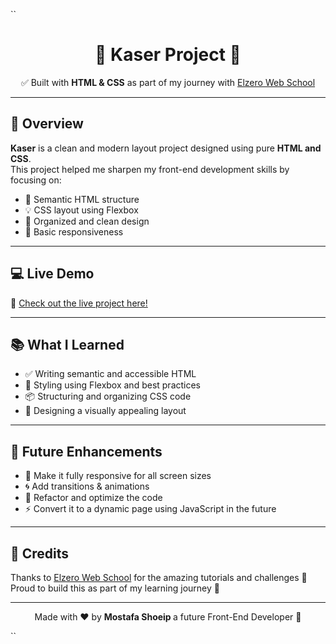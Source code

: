 ``<h1 align="center">🌟 Kaser Project 🌟</h1>

<p align="center">
  ✅ Built with <strong>HTML & CSS</strong> as part of my journey with <a href="https://elzero.org/">Elzero Web School</a>  
</p>

---

## 📌 Overview

**Kaser** is a clean and modern layout project designed using pure **HTML and CSS**.  
This project helped me sharpen my front-end development skills by focusing on:

- 🧱 Semantic HTML structure  
- 💡 CSS layout using Flexbox  
- 🎯 Organized and clean design  
- 📱 Basic responsiveness

---

## 💻 Live Demo

🚀 [Check out the live project here!]()

---

## 📚 What I Learned

- ✅ Writing semantic and accessible HTML
- 🎨 Styling using Flexbox and best practices
- 📦 Structuring and organizing CSS code
- 📐 Designing a visually appealing layout

---

## 🔮 Future Enhancements

- 📱 Make it fully responsive for all screen sizes
- 🌀 Add transitions & animations
- 🔧 Refactor and optimize the code
- ⚡️ Convert it to a dynamic page using JavaScript in the future

---

## 🧠 Credits

Thanks to [Elzero Web School](https://elzero.org/) for the amazing tutorials and challenges 🙌  
Proud to build this as part of my learning journey 💪

---

<p align="center">Made with ❤️ by <b>Mostafa Shoeip </b>a future Front-End Developer 🚀</p>
``
